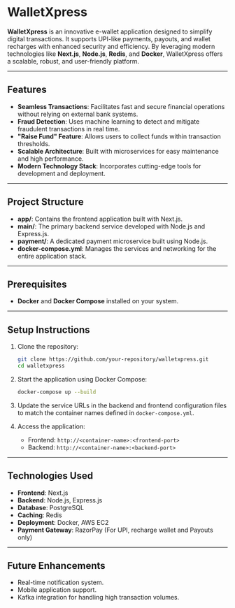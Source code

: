 # WalletXpress

**WalletXpress** is an innovative e-wallet application designed to simplify digital transactions. It supports UPI-like payments, payouts, and wallet recharges with enhanced security and efficiency. By leveraging modern technologies like **Next.js**, **Node.js**, **Redis**, and **Docker**, WalletXpress offers a scalable, robust, and user-friendly platform.

---

## Features

- **Seamless Transactions**: Facilitates fast and secure financial operations without relying on external bank systems.
- **Fraud Detection**: Uses machine learning to detect and mitigate fraudulent transactions in real time.
- **"Raise Fund" Feature**: Allows users to collect funds within transaction thresholds.
- **Scalable Architecture**: Built with microservices for easy maintenance and high performance.
- **Modern Technology Stack**: Incorporates cutting-edge tools for development and deployment.

---

## Project Structure

- **app/**: Contains the frontend application built with Next.js.
- **main/**: The primary backend service developed with Node.js and Express.js.
- **payment/**: A dedicated payment microservice built using Node.js.
- **docker-compose.yml**: Manages the services and networking for the entire application stack.

---

## Prerequisites

- **Docker** and **Docker Compose** installed on your system.

---

## Setup Instructions

1. Clone the repository:
   ```bash
   git clone https://github.com/your-repository/walletxpress.git
   cd walletxpress
   ```

2. Start the application using Docker Compose:
   ```bash
   docker-compose up --build
   ```

3. Update the service URLs in the backend and frontend configuration files to match the container names defined in `docker-compose.yml`.

4. Access the application:
   - Frontend: `http://<container-name>:<frontend-port>`
   - Backend: `http://<container-name>:<backend-port>`

---

## Technologies Used

- **Frontend**: Next.js
- **Backend**: Node.js, Express.js
- **Database**: PostgreSQL
- **Caching**: Redis
- **Deployment**: Docker, AWS EC2
- **Payment Gateway**: RazorPay (For UPI, recharge wallet and Payouts only)

---

## Future Enhancements

- Real-time notification system.
- Mobile application support.
- Kafka integration for handling high transaction volumes.
